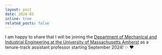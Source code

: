```yaml
---
layout: post
date: 2024-03
inline: true
related_posts: false
---
```


I am happy to share that I will be joining the [Department of Mechanical and Industrial Engineering at the University of Massachusetts Amherst](https://www.umass.edu/engineering/mechanical-and-industrial-engineering?_gl=1%2A2oh4pl%2A_gcl_au%2AMjExMTc1MjUwMy4xNzA2MjE4NTg4%2A_ga%2AMTQ5NjE5NzIzMi4xNjk4Mjk3NjU1%2A_ga_21RLS0L7EB%2AMTcxMDM2NTc0NC4xMzcuMC4xNzEwMzY1NzQ0LjAuMC4w) as a tenure-track assistant professor starting September 2024! :sparkles: :heart:
